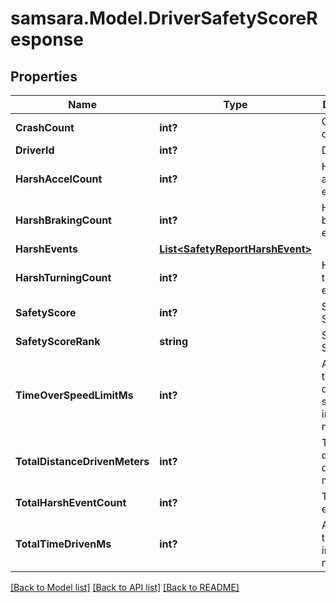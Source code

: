 # samsara.Model.DriverSafetyScoreResponse
## Properties

Name | Type | Description | Notes
------------ | ------------- | ------------- | -------------
**CrashCount** | **int?** | Crash event count | [optional] 
**DriverId** | **int?** | Driver ID | [optional] 
**HarshAccelCount** | **int?** | Harsh acceleration event count | [optional] 
**HarshBrakingCount** | **int?** | Harsh braking event count | [optional] 
**HarshEvents** | [**List&lt;SafetyReportHarshEvent&gt;**](SafetyReportHarshEvent.md) |  | [optional] 
**HarshTurningCount** | **int?** | Harsh turning event count | [optional] 
**SafetyScore** | **int?** | Safety Score | [optional] 
**SafetyScoreRank** | **string** | Safety Score Rank | [optional] 
**TimeOverSpeedLimitMs** | **int?** | Amount of time driven over the speed limit in milliseconds | [optional] 
**TotalDistanceDrivenMeters** | **int?** | Total distance driven in meters | [optional] 
**TotalHarshEventCount** | **int?** | Total harsh event count | [optional] 
**TotalTimeDrivenMs** | **int?** | Amount of time driven in milliseconds | [optional] 

[[Back to Model list]](../README.md#documentation-for-models) [[Back to API list]](../README.md#documentation-for-api-endpoints) [[Back to README]](../README.md)

